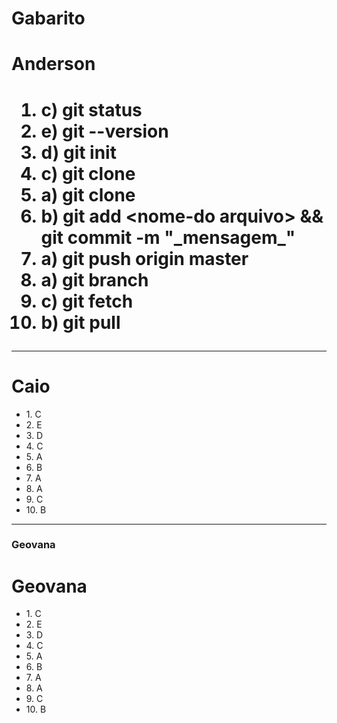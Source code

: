 # Gabarito

<h1>Anderson<h1>
<ol>
<li>c) git status</li>
<li>e) git --version</li>
<li>d) git init</li>
<li>c) git clone</li>
<li>a) git clone</li>
<li>b) git add &ltnome-do arquivo&gt && git commit -m "_mensagem_"</li>
<li>a) git push origin master</li>
<li>a) git branch</li>
<li>c) git fetch</li>
<li>b) git pull</li>
</ol>

---

<h1>Caio</h1>

<ul>
<li>1. C </li>
<li>2. E </li>
<li>3. D </li>
<li>4. C </li>
<li>5. A </li>
<li>6. B </li>
<li>7. A </li>
<li>8. A </li>
<li>9. C </li>
<li>10. B </li>
</ul>

---


### Geovana

<h1>Geovana</h1>

<ul>
<li>1. C </li>
<li>2. E </li>
<li>3. D </li>
<li>4. C </li>
<li>5. A </li>
<li>6. B </li>
<li>7. A </li>
<li>8. A </li>
<li>9. C </li>
<li>10. B </li>
</ul>